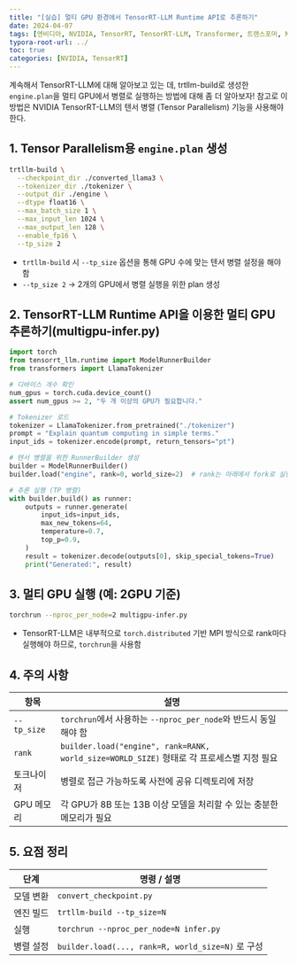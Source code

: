 ```yaml
---
title: "[실습] 멀티 GPU 환경에서 TensorRT-LLM Runtime API로 추론하기"
date: 2024-04-07
tags: [엔비디아, NVIDIA, TensorRT, TensorRT-LLM, Transformer, 트랜스포머, Multi-GPU, 추론, Inference, 텐서 병렬, Tensor Parallelism, 스트리밍 디코딩]
typora-root-url: ../
toc: true
categories: [NVIDIA, TensorRT]
---
```


계속해서 TensorRT-LLM에 대해 알아보고 있는 데, trtllm-build로 생성한  ` engine.plan `을 멀티 GPU에서 병렬로 실행하는 방법에 대해 좀 더 알아보자! 참고로 이 방법은 NVIDIA TensorRT-LLM의 텐서 병렬 (Tensor Parallelism) 기능을 사용해야 한다.



## 1. Tensor Parallelism용 `engine.plan` 생성

```bash
trtllm-build \
  --checkpoint_dir ./converted_llama3 \
  --tokenizer_dir ./tokenizer \
  --output_dir ./engine \
  --dtype float16 \
  --max_batch_size 1 \
  --max_input_len 1024 \
  --max_output_len 128 \
  --enable_fp16 \
  --tp_size 2
```

* `trtllm-build` 시 `--tp_size` 옵션을 통해 GPU 수에 맞는 텐서 병렬 설정을 해야 함
* `--tp_size 2` → 2개의 GPU에서 병렬 실행을 위한 plan 생성



## 2. TensorRT-LLM Runtime API을 이용한 멀티 GPU 추론하기(multigpu-infer.py)

```python
import torch
from tensorrt_llm.runtime import ModelRunnerBuilder
from transformers import LlamaTokenizer

# 디바이스 개수 확인
num_gpus = torch.cuda.device_count()
assert num_gpus >= 2, "두 개 이상의 GPU가 필요합니다."

# Tokenizer 로드
tokenizer = LlamaTokenizer.from_pretrained("./tokenizer")
prompt = "Explain quantum computing in simple terms."
input_ids = tokenizer.encode(prompt, return_tensors="pt")

# 텐서 병렬을 위한 RunnerBuilder 생성
builder = ModelRunnerBuilder()
builder.load("engine", rank=0, world_size=2)  # rank는 아래에서 fork로 실행됨

# 추론 실행 (TP 병렬)
with builder.build() as runner:
    outputs = runner.generate(
        input_ids=input_ids,
        max_new_tokens=64,
        temperature=0.7,
        top_p=0.9,
    )
    result = tokenizer.decode(outputs[0], skip_special_tokens=True)
    print("Generated:", result)
```



## 3. 멀티 GPU 실행 (예: 2GPU 기준)

```bash
torchrun --nproc_per_node=2 multigpu-infer.py
```

* TensorRT-LLM은 내부적으로 `torch.distributed` 기반 MPI 방식으로 rank마다 실행해야 하므로, `torchrun`을 사용함



## 4. 주의 사항

| 항목        | 설명                                                         |
| ----------- | ------------------------------------------------------------ |
| `--tp_size` | `torchrun`에서 사용하는 `--nproc_per_node`와 반드시 동일해야 함 |
| `rank`      | `builder.load("engine", rank=RANK, world_size=WORLD_SIZE)` 형태로 각 프로세스별 지정 필요 |
| 토크나이저  | 병렬로 접근 가능하도록 사전에 공유 디렉토리에 저장           |
| GPU 메모리  | 각 GPU가 8B 또는 13B 이상 모델을 처리할 수 있는 충분한 메모리가 필요 |



## 5. 요점 정리

| 단계      | 명령 / 설명                                       |
| --------- | ------------------------------------------------- |
| 모델 변환 | `convert_checkpoint.py`                           |
| 엔진 빌드 | `trtllm-build --tp_size=N`                        |
| 실행      | `torchrun --nproc_per_node=N infer.py`            |
| 병렬 설정 | `builder.load(..., rank=R, world_size=N)` 로 구성 |
